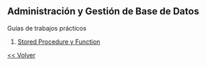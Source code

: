 ## Administración y Gestión de Base de Datos

Guías de trabajos prácticos

1. [Stored Procedure y Function](Stored%20Procedure.md)

[<< Volver](../../README.md)